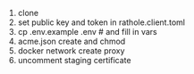 1. clone
2. set public key and token in rathole.client.toml
3. cp .env.example .env # and fill in vars
4. acme.json create and chmod
5. docker network create proxy
6. uncomment staging certificate
